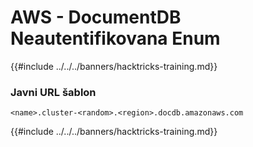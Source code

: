 # AWS - DocumentDB Neautentifikovana Enum

{{#include ../../../banners/hacktricks-training.md}}

### Javni URL šablon
```
<name>.cluster-<random>.<region>.docdb.amazonaws.com
```
{{#include ../../../banners/hacktricks-training.md}}
